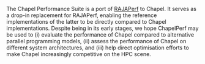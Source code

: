 The Chapel Performance Suite is a port of
[RAJAPerf](https://github.com/LLNL/RAJAPerf) to Chapel. It serves as a drop-in
replacement for RAJAPerf, enabling the reference implementations of the latter
to be directly compared to Chapel implementations. Despite being in its early
stages, we hope ChapelPerf may be used to (i) evaluate the performance of
Chapel compared to alternative parallel programming models, (ii) assess the
performance of Chapel on different system architectures, and (iii) help direct
optimisation efforts to make Chapel increasingly competitive on the HPC scene.
